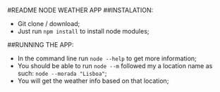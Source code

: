 #README NODE WEATHER APP
##INSTALATION:
* Git clone / download;
* Just run `npm install` to install node modules;

##RUNNING THE APP:
* In the command line run `node --help` to get more information;
* You should be able to run `node --m` followed my a location name as such: `node --morada "Lisboa"`;
* You will get the weather info based on that location;
